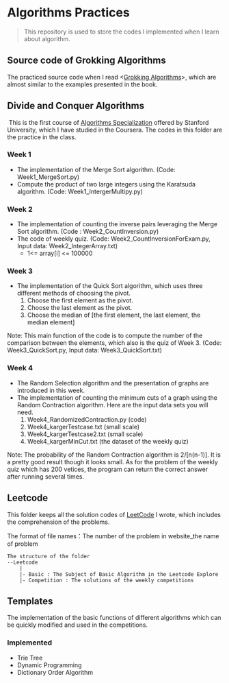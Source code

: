 # Algorithms Practices

> This repository is used to store the codes I implemented when I learn about algorithm. 

## Source code of Grokking Algorithms

The practiced source code when I read <[Grokking Algorithms](https://book.douban.com/subject/26979890/)>, which are almost similar to the examples presented in the book.



## Divide and Conquer Algorithms

​	This is the first course of [Algorithms Specialization](https://www.coursera.org/specializations/algorithms) offered by Stanford University, which I have studied in the Coursera. The codes in this folder are the practice in the class.

### Week 1
- The implementation of the Merge Sort algorithm. (Code: Week1_MergeSort.py)
- Compute the product of two large integers using the Karatsuda algorithm. (Code: Week1_IntergerMultipy.py)

### Week 2
- The implementation of counting the inverse pairs leveraging the Merge Sort algorithm. (Code : Week2_CountInversion.py)
- The code of weekly quiz. (Code: Week2_CountInversionForExam.py, Input data: Week2_IntegerArray.txt)
    - 1<= array[i] <= 100000

### Week 3
- The implementation of the Quick Sort algorithm, which uses three different methods of choosing the pivot.
    1. Choose the first element as the pivot.
    2. Choose the last element as the pivot.
    3. Choose the median of [the first element, the last element, the median element]

Note: This main function of the code is to compute the number of the comparison between the elements, which also is the quiz of Week 3. (Code: Week3_QuickSort.py, Input data: Week3_QuickSort.txt)

### Week 4

- The Random Selection algorithm and the presentation of graphs are introduced in this week.
- The implementation of counting the minimum cuts of a graph using the Random Contraction algorithm. Here are the input data sets you will need.
    1. Week4_RandomizedContraction.py (code)
    2. Week4_kargerTestcase.txt (small scale)
    3. Week4_kargerTestcase2.txt (small scale)
    4. Week4_kargerMinCut.txt (the dataset of the weekly quiz)

Note: The probability of the Random Contraction algorithm is 2/[n(n-1)]. It is a pretty good result though it looks small. As for the problem of the weekly quiz which has 200 vetices, the program can return the correct answer after running several times.


## Leetcode

This folder keeps all the solution codes of [LeetCode](https://leetcode.com/) I wrote, which includes the comprehension of the problems.

The format of file names：The number of the problem in website_the name of problem
```
The structure of the folder
--Leetcode
    |
    |- Basic : The Subject of Basic Algorithm in the Leetcode Explore
    |- Competition : The solutions of the weekly competitions
```

## Templates

The implementation of the basic functions of different algorithms which can be quickly modified and used in the competitions.

### Implemented
- Trie Tree
- Dynamic Programming
- Dictionary Order Algorithm
